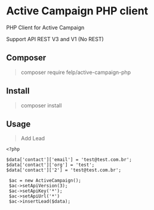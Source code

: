 # Active Campaign PHP client

PHP Client for Active Campaign

Support API REST V3 and V1 (No REST)

## Composer 

> composer require felp/active-campaign-php

## Install

> composer install


## Usage

> Add Lead

```
<?php 

$data['contact']['email'] = 'test@test.com.br';
$data['contact']['org'] = 'test';
$data['contact']['2'] = 'test@test.com.br';

 $ac = new ActiveCampaign();
 $ac->setApiVersion(3);
 $ac->setApiKey('*');
 $ac->setApiUrl('*')
 $ac->insertLead($data);
 
```
 
 




